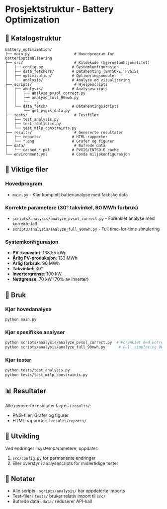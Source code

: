 # Prosjektstruktur - Battery Optimization

## 📁 Katalogstruktur

```
battery_optimization/
├── main.py                    # Hovedprogram for batterioptimalisering
├── src/                       # Kildekode (kjernefunksjonalitet)
│   ├── config.py             # Systemkonfigurasjon
│   ├── data_fetchers/        # Datahenting (ENTSO-E, PVGIS)
│   ├── optimization/         # Optimeringsmoduler
│   └── analysis/             # Analyse og visualisering
├── scripts/                   # Hjelpescripts
│   ├── analysis/             # Analysescripts
│   │   ├── analyze_pvsol_correct.py
│   │   ├── analyze_full_90mwh.py
│   │   └── ...
│   └── data_fetch/           # Datahentingsscripts
│       └── get_pvgis_data.py
├── tests/                     # Testfiler
│   ├── test_analysis.py
│   ├── test_realistic.py
│   └── test_milp_constraints.py
├── results/                   # Genererte resultater
│   ├── reports/              # HTML-rapporter
│   └── *.png                 # Grafer og figurer
├── data/                      # Bufrede data
│   └── cached_*.pkl          # PVGIS/ENTSO-E cache
└── environment.yml           # Conda miljøkonfigurasjon
```

## 🔑 Viktige filer

### Hovedprogram
- `main.py` - Kjør komplett batterianalyse med faktiske data

### Korrekte parametere (30° takvinkel, 90 MWh forbruk)
- `scripts/analysis/analyze_pvsol_correct.py` - Forenklet analyse med korrekte tall
- `scripts/analysis/analyze_full_90mwh.py` - Full time-for-time simulering

### Systemkonfigurasjon
- **PV-kapasitet**: 138.55 kWp
- **Årlig PV-produksjon**: 133 MWh
- **Årlig forbruk**: 90 MWh
- **Takvinkel**: 30°
- **Invertergrense**: 100 kW
- **Nettgrense**: 70 kW (70% av inverter)

## 🚀 Bruk

### Kjør hovedanalyse
```bash
python main.py
```

### Kjør spesifikke analyser
```bash
python scripts/analysis/analyze_pvsol_correct.py  # Forenklet med korrekte tall
python scripts/analysis/analyze_full_90mwh.py      # Full simulering 90 MWh
```

### Kjør tester
```bash
python tests/test_analysis.py
python tests/test_milp_constraints.py
```

## 📊 Resultater

Alle genererte resultater lagres i `results/`:
- PNG-filer: Grafer og figurer
- HTML-rapporter: I `results/reports/`

## 🔧 Utvikling

Ved endringer i systemparametere, oppdater:
1. `src/config.py` for permanente endringer
2. Eller overstyr i analysescripts for midlertidige tester

## 📝 Notater

- Alle scripts i `scripts/analysis/` har oppdaterte imports
- Test-filer i `tests/` bruker relativ import til `src/`
- Bufrede data i `data/` reduserer API-kall